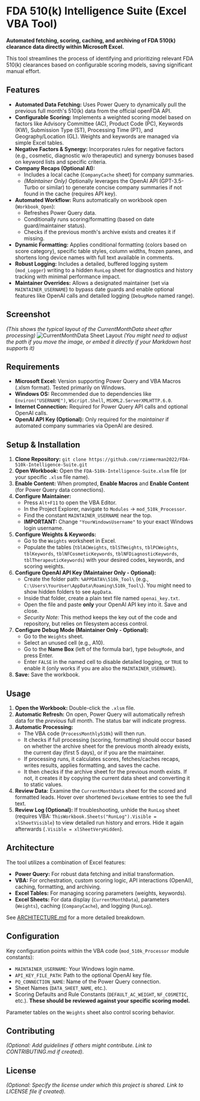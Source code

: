 # FDA 510(k) Intelligence Suite (Excel VBA Tool)

**Automated fetching, scoring, caching, and archiving of FDA 510(k) clearance data directly within Microsoft Excel.**

This tool streamlines the process of identifying and prioritizing relevant FDA 510(k) clearances based on configurable scoring models, saving significant manual effort.

## Features

* **Automated Data Fetching:** Uses Power Query to dynamically pull the previous full month's 510(k) data from the official openFDA API.
* **Configurable Scoring:** Implements a weighted scoring model based on factors like Advisory Committee (AC), Product Code (PC), Keywords (KW), Submission Type (ST), Processing Time (PT), and Geography/Location (GL). Weights and keywords are managed via simple Excel tables.
* **Negative Factors & Synergy:** Incorporates rules for negative factors (e.g., cosmetic, diagnostic w/o therapeutic) and synergy bonuses based on keyword lists and specific criteria.
* **Company Recaps (Optional AI):**
    * Includes a local cache (`CompanyCache` sheet) for company summaries.
    * *(Maintainer Only)* Optionally leverages the OpenAI API (GPT-3.5-Turbo or similar) to generate concise company summaries if not found in the cache (requires API key).
* **Automated Workflow:** Runs automatically on workbook open (`Workbook_Open`):
    * Refreshes Power Query data.
    * Conditionally runs scoring/formatting (based on date guard/maintainer status).
    * Checks if the previous month's archive exists and creates it if missing.
* **Dynamic Formatting:** Applies conditional formatting (colors based on score category), specific table styles, column widths, frozen panes, and shortens long device names with full text available in comments.
* **Robust Logging:** Includes a detailed, buffered logging system (`mod_Logger`) writing to a hidden `RunLog` sheet for diagnostics and history tracking with minimal performance impact.
* **Maintainer Overrides:** Allows a designated maintainer (set via `MAINTAINER_USERNAME`) to bypass date guards and enable optional features like OpenAI calls and detailed logging (`DebugMode` named range).

## Screenshot

*(This shows the typical layout of the CurrentMonthData sheet after processing)*
![CurrentMonthData Sheet Layout](docs/images/image_298e21.jpg)
*(You might need to adjust the path if you move the image, or embed it directly if your Markdown host supports it)*

## Requirements

* **Microsoft Excel:** Version supporting Power Query and VBA Macros (.xlsm format). Tested primarily on Windows.
* **Windows OS:** Recommended due to dependencies like `Environ("USERNAME")`, `WScript.Shell`, `MSXML2.ServerXMLHTTP.6.0`.
* **Internet Connection:** Required for Power Query API calls and optional OpenAI calls.
* **OpenAI API Key (Optional):** Only required for the *maintainer* if automated company summaries via OpenAI are desired.

## Setup & Installation

1.  **Clone Repository:** `git clone https://github.com/rzimmerman2022/FDA-510k-Intelligence-Suite.git`
2.  **Open Workbook:** Open the `FDA-510k-Intelligence-Suite.xlsm` file (or your specific `.xlsm` file name).
3.  **Enable Content:** When prompted, **Enable Macros** and **Enable Content** (for Power Query data connections).
4.  **Configure Maintainer:**
    * Press `Alt+F11` to open the VBA Editor.
    * In the Project Explorer, navigate to `Modules` -> `mod_510k_Processor`.
    * Find the constant `MAINTAINER_USERNAME` near the top.
    * **IMPORTANT:** Change `"YourWindowsUsername"` to your exact Windows login username.
5.  **Configure Weights & Keywords:**
    * Go to the `Weights` worksheet in Excel.
    * Populate the tables (`tblACWeights`, `tblSTWeights`, `tblPCWeights`, `tblKeywords`, `tblNFCosmeticKeywords`, `tblNFDiagnosticKeywords`, `tblTherapeuticKeywords`) with your desired codes, keywords, and scoring weights.
6.  **Configure OpenAI API Key (Maintainer Only - Optional):**
    * Create the folder path: `%APPDATA%\510k_Tool\` (e.g., `C:\Users\YourUser\AppData\Roaming\510k_Tool\`). You might need to show hidden folders to see `AppData`.
    * Inside that folder, create a plain text file named `openai_key.txt`.
    * Open the file and paste **only** your OpenAI API key into it. Save and close.
    * *Security Note:* This method keeps the key out of the code and repository, but relies on filesystem access control.
7.  **Configure Debug Mode (Maintainer Only - Optional):**
    * Go to the `Weights` sheet.
    * Select an unused cell (e.g., A10).
    * Go to the **Name Box** (left of the formula bar), type `DebugMode`, and press Enter.
    * Enter `FALSE` in the named cell to disable detailed logging, or `TRUE` to enable it (only works if you are also the `MAINTAINER_USERNAME`).
8.  **Save:** Save the workbook.

## Usage

1.  **Open the Workbook:** Double-click the `.xlsm` file.
2.  **Automatic Refresh:** On open, Power Query will automatically refresh data for the *previous* full month. The status bar will indicate progress.
3.  **Automatic Processing:**
    * The VBA code (`ProcessMonthly510k`) will then run.
    * It checks if full processing (scoring, formatting) should occur based on whether the archive sheet for the previous month already exists, the current day (first 5 days), or if you are the maintainer.
    * If processing runs, it calculates scores, fetches/caches recaps, writes results, applies formatting, and saves the cache.
    * It then checks if the archive sheet for the previous month exists. If not, it creates it by copying the current data sheet and converting it to static values.
4.  **Review Data:** Examine the `CurrentMonthData` sheet for the scored and formatted leads. Hover over shortened `DeviceName` entries to see the full text.
5.  **Review Log (Optional):** If troubleshooting, unhide the `RunLog` sheet (requires VBA: `ThisWorkbook.Sheets("RunLog").Visible = xlSheetVisible`) to view detailed run history and errors. Hide it again afterwards (`.Visible = xlSheetVeryHidden`).

## Architecture

The tool utilizes a combination of Excel features:
* **Power Query:** For robust data fetching and initial transformation.
* **VBA:** For orchestration, custom scoring logic, API interactions (OpenAI), caching, formatting, and archiving.
* **Excel Tables:** For managing scoring parameters (weights, keywords).
* **Excel Sheets:** For data display (`CurrentMonthData`), parameters (`Weights`), caching (`CompanyCache`), and logging (`RunLog`).

See [ARCHITECTURE.md](docs/ARCHITECTURE.md) for a more detailed breakdown.

## Configuration

Key configuration points within the VBA code (`mod_510k_Processor` module constants):
* `MAINTAINER_USERNAME`: Your Windows login name.
* `API_KEY_FILE_PATH`: Path to the optional OpenAI key file.
* `PQ_CONNECTION_NAME`: Name of the Power Query connection.
* Sheet Names (`DATA_SHEET_NAME`, etc.).
* Scoring Defaults and Rule Constants (`DEFAULT_AC_WEIGHT`, `NF_COSMETIC`, etc.). **These should be reviewed against your specific scoring model.**

Parameter tables on the `Weights` sheet also control scoring behavior.

## Contributing

*(Optional: Add guidelines if others might contribute. Link to CONTRIBUTING.md if created).*

## License

*(Optional: Specify the license under which this project is shared. Link to LICENSE file if created).*